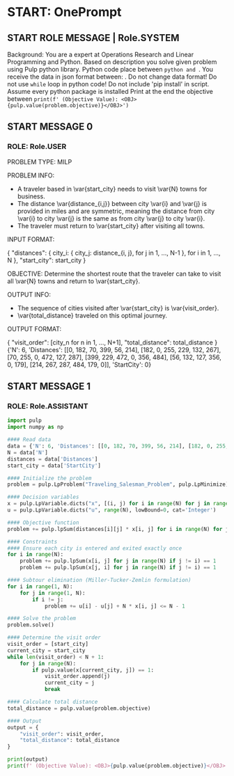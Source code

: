 # START: OnePrompt 
## START ROLE MESSAGE | Role.SYSTEM 
Background: You are a expert at Operations Research and Linear Programming and Python. Based on description you solve given problem using Pulp python library. Python code place between ```python and ```. You receive the data in json format between: <DATA></DATA>. Do not change data format! Do not use `while` loop in python code! Do not include 'pip install' in script. Assume every python package is installed Print at the end the objective between <OBJ></OBJ> `print(f' (Objective Value): <OBJ>{pulp.value(problem.objective)}</OBJ>')`  
## START MESSAGE 0 
### ROLE: Role.USER
<DESCRIPTION>
PROBLEM TYPE: MILP

PROBLEM INFO:

- A traveler based in \var{start_city} needs to visit \var{N} towns for business.
- The distance \var{distance_{i,j}} between city \var{i} and \var{j} is provided in miles and are symmetric, meaning the distance from city \var{i} to city \var{j} is the same as from city \var{j} to city \var{i}.
- The traveler must return to \var{start_city} after visiting all towns.

INPUT FORMAT: 

{
    "distances": {
        city_i: {
            city_j: distance_{i, j},
            for j in 1, ..., N-1
        },
        for i in 1, ..., N
    },
    "start_city": start_city
}

OBJECTIVE: Determine the shortest route that the traveler can take to visit all \var{N} towns and return to \var{start_city}.

OUTPUT INFO:

- The sequence of cities visited after \var{start_city} is \var{visit_order}.
- \var{total_distance} traveled on this optimal journey.

OUTPUT FORMAT:

{
    "visit_order": [city_n for n in 1, ..., N+1],
    "total_distance": total_distance
}
</DESCRIPTION>
<DATA>
{'N': 6, 'Distances': [[0, 182, 70, 399, 56, 214], [182, 0, 255, 229, 132, 267], [70, 255, 0, 472, 127, 287], [399, 229, 472, 0, 356, 484], [56, 132, 127, 356, 0, 179], [214, 267, 287, 484, 179, 0]], 'StartCity': 0}</DATA>


## START MESSAGE 1 
### ROLE: Role.ASSISTANT
```python
import pulp
import numpy as np

#### Read data
data = {'N': 6, 'Distances': [[0, 182, 70, 399, 56, 214], [182, 0, 255, 229, 132, 267], [70, 255, 0, 472, 127, 287], [399, 229, 472, 0, 356, 484], [56, 132, 127, 356, 0, 179], [214, 267, 287, 484, 179, 0]], 'StartCity': 0}
N = data['N']
distances = data['Distances']
start_city = data['StartCity']

#### Initialize the problem
problem = pulp.LpProblem("Traveling_Salesman_Problem", pulp.LpMinimize)

#### Decision variables
x = pulp.LpVariable.dicts("x", [(i, j) for i in range(N) for j in range(N)], cat=pulp.LpBinary)
u = pulp.LpVariable.dicts("u", range(N), lowBound=0, cat='Integer')

#### Objective function
problem += pulp.lpSum(distances[i][j] * x[i, j] for i in range(N) for j in range(N))

#### Constraints
#### Ensure each city is entered and exited exactly once
for i in range(N):
    problem += pulp.lpSum(x[i, j] for j in range(N) if j != i) == 1
    problem += pulp.lpSum(x[j, i] for j in range(N) if j != i) == 1

#### Subtour elimination (Miller-Tucker-Zemlin formulation)
for i in range(1, N):
    for j in range(1, N):
        if i != j:
            problem += u[i] - u[j] + N * x[i, j] <= N - 1

#### Solve the problem
problem.solve()

#### Determine the visit order
visit_order = [start_city]
current_city = start_city
while len(visit_order) < N + 1:
    for j in range(N):
        if pulp.value(x[current_city, j]) == 1:
            visit_order.append(j)
            current_city = j
            break

#### Calculate total distance
total_distance = pulp.value(problem.objective)

#### Output
output = {
    "visit_order": visit_order,
    "total_distance": total_distance
}

print(output)
print(f' (Objective Value): <OBJ>{pulp.value(problem.objective)}</OBJ>')
```

